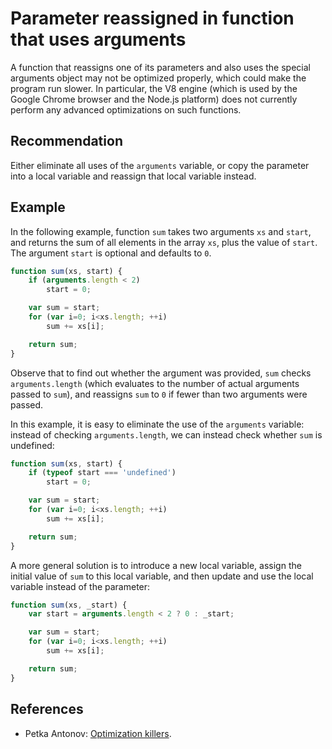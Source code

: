 # Parameter reassigned in function that uses arguments
A function that reassigns one of its parameters and also uses the special arguments object may not be optimized properly, which could make the program run slower. In particular, the V8 engine (which is used by the Google Chrome browser and the Node.js platform) does not currently perform any advanced optimizations on such functions.


## Recommendation
Either eliminate all uses of the `arguments` variable, or copy the parameter into a local variable and reassign that local variable instead.


## Example
In the following example, function `sum` takes two arguments `xs` and `start`, and returns the sum of all elements in the array `xs`, plus the value of `start`. The argument `start` is optional and defaults to `0`.


```javascript
function sum(xs, start) {
    if (arguments.length < 2)
        start = 0;

    var sum = start;
    for (var i=0; i<xs.length; ++i)
        sum += xs[i];

    return sum;
}

```
Observe that to find out whether the argument was provided, `sum` checks `arguments.length` (which evaluates to the number of actual arguments passed to `sum`), and reassigns `sum` to `0` if fewer than two arguments were passed.

In this example, it is easy to eliminate the use of the `arguments` variable: instead of checking `arguments.length`, we can instead check whether `sum` is undefined:


```javascript
function sum(xs, start) {
    if (typeof start === 'undefined')
        start = 0;

    var sum = start;
    for (var i=0; i<xs.length; ++i)
        sum += xs[i];

    return sum;
}

```
A more general solution is to introduce a new local variable, assign the initial value of `sum` to this local variable, and then update and use the local variable instead of the parameter:


```javascript
function sum(xs, _start) {
    var start = arguments.length < 2 ? 0 : _start;

    var sum = start;
    for (var i=0; i<xs.length; ++i)
        sum += xs[i];

    return sum;
}

```

## References
* Petka Antonov: [Optimization killers](https://github.com/petkaantonov/bluebird/wiki/Optimization-killers#31-reassigning-a-defined-parameter-while-also-mentioning-arguments-in-the-body-typical-example).
